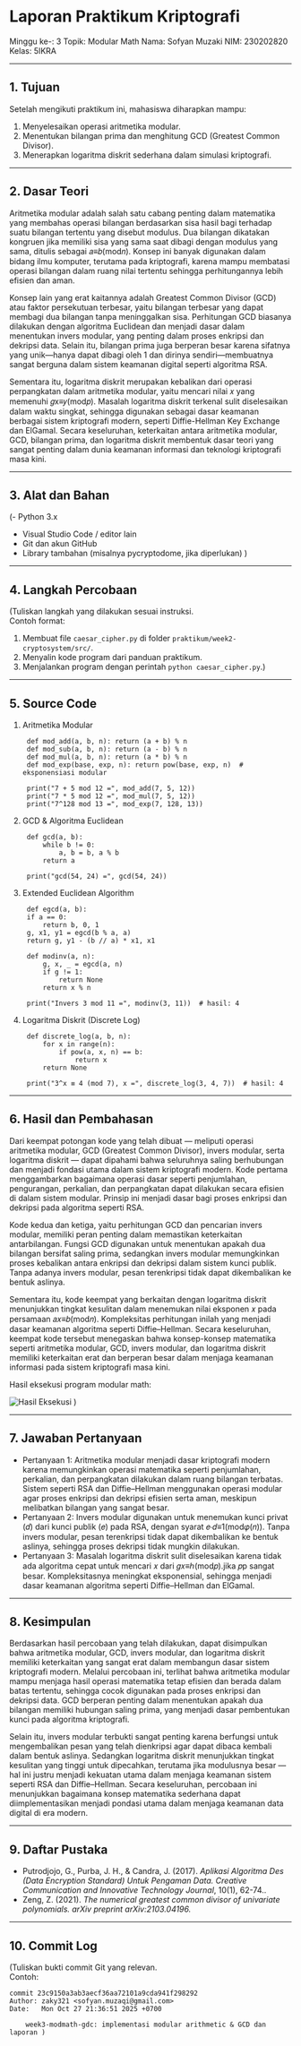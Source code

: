 # Laporan Praktikum Kriptografi
Minggu ke-: 3 
Topik: Modular Math
Nama: Sofyan Muzaki
NIM: 230202820
Kelas: 5IKRA

---

## 1. Tujuan

Setelah mengikuti praktikum ini, mahasiswa diharapkan mampu:
1. Menyelesaikan operasi aritmetika modular.
2. Menentukan bilangan prima dan menghitung GCD (Greatest Common Divisor).
3. Menerapkan logaritma diskrit sederhana dalam simulasi kriptografi.

---

## 2. Dasar Teori
Aritmetika modular adalah salah satu cabang penting dalam matematika yang membahas operasi bilangan berdasarkan sisa hasil bagi terhadap suatu bilangan tertentu yang disebut modulus. Dua bilangan dikatakan kongruen jika memiliki sisa yang sama saat dibagi dengan modulus yang sama, ditulis sebagai 𝑎≡𝑏(mod𝑛). Konsep ini banyak digunakan dalam bidang ilmu komputer, terutama pada kriptografi, karena mampu membatasi operasi bilangan dalam ruang nilai tertentu sehingga perhitungannya lebih efisien dan aman.

Konsep lain yang erat kaitannya adalah Greatest Common Divisor (GCD) atau faktor persekutuan terbesar, yaitu bilangan terbesar yang dapat membagi dua bilangan tanpa meninggalkan sisa. Perhitungan GCD biasanya dilakukan dengan algoritma Euclidean dan menjadi dasar dalam menentukan invers modular, yang penting dalam proses enkripsi dan dekripsi data. Selain itu, bilangan prima juga berperan besar karena sifatnya yang unik—hanya dapat dibagi oleh 1 dan dirinya sendiri—membuatnya sangat berguna dalam sistem keamanan digital seperti algoritma RSA.

Sementara itu, logaritma diskrit merupakan kebalikan dari operasi perpangkatan dalam aritmetika modular, yaitu mencari nilai 𝑥 yang memenuhi 𝑔x≡𝑦(mod𝑝). Masalah logaritma diskrit terkenal sulit diselesaikan dalam waktu singkat, sehingga digunakan sebagai dasar keamanan berbagai sistem kriptografi modern, seperti Diffie-Hellman Key Exchange dan ElGamal. Secara keseluruhan, keterkaitan antara aritmetika modular, GCD, bilangan prima, dan logaritma diskrit membentuk dasar teori yang sangat penting dalam dunia keamanan informasi dan teknologi kriptografi masa kini.

---

## 3. Alat dan Bahan
(- Python 3.x  
- Visual Studio Code / editor lain  
- Git dan akun GitHub  
- Library tambahan (misalnya pycryptodome, jika diperlukan)  )

---

## 4. Langkah Percobaan
(Tuliskan langkah yang dilakukan sesuai instruksi.  
Contoh format:
1. Membuat file `caesar_cipher.py` di folder `praktikum/week2-cryptosystem/src/`.
2. Menyalin kode program dari panduan praktikum.
3. Menjalankan program dengan perintah `python caesar_cipher.py`.)

---

## 5. Source Code
1. Aritmetika Modular

        def mod_add(a, b, n): return (a + b) % n
        def mod_sub(a, b, n): return (a - b) % n
        def mod_mul(a, b, n): return (a * b) % n
        def mod_exp(base, exp, n): return pow(base, exp, n)  # eksponensiasi modular

        print("7 + 5 mod 12 =", mod_add(7, 5, 12))
        print("7 * 5 mod 12 =", mod_mul(7, 5, 12))
        print("7^128 mod 13 =", mod_exp(7, 128, 13))

2. GCD & Algoritma Euclidean

        def gcd(a, b):
            while b != 0:
                a, b = b, a % b
            return a

        print("gcd(54, 24) =", gcd(54, 24))
   
3. Extended Euclidean Algorithm

        def egcd(a, b):
        if a == 0:
            return b, 0, 1
        g, x1, y1 = egcd(b % a, a)
        return g, y1 - (b // a) * x1, x1

        def modinv(a, n):
            g, x, _ = egcd(a, n)
            if g != 1:
                return None
            return x % n

        print("Invers 3 mod 11 =", modinv(3, 11))  # hasil: 4

4. Logaritma Diskrit (Discrete Log)

        def discrete_log(a, b, n):
            for x in range(n):
                if pow(a, x, n) == b:
                    return x
            return None

        print("3^x ≡ 4 (mod 7), x =", discrete_log(3, 4, 7))  # hasil: 4

---


## 6. Hasil dan Pembahasan
Dari keempat potongan kode yang telah dibuat — meliputi operasi aritmetika modular, GCD (Greatest Common Divisor), invers modular, serta logaritma diskrit — dapat dipahami bahwa seluruhnya saling berhubungan dan menjadi fondasi utama dalam sistem kriptografi modern. Kode pertama menggambarkan bagaimana operasi dasar seperti penjumlahan, pengurangan, perkalian, dan perpangkatan dapat dilakukan secara efisien di dalam sistem modular. Prinsip ini menjadi dasar bagi proses enkripsi dan dekripsi pada algoritma seperti RSA.

Kode kedua dan ketiga, yaitu perhitungan GCD dan pencarian invers modular, memiliki peran penting dalam memastikan keterkaitan antarbilangan. Fungsi GCD digunakan untuk menentukan apakah dua bilangan bersifat saling prima, sedangkan invers modular memungkinkan proses kebalikan antara enkripsi dan dekripsi dalam sistem kunci publik. Tanpa adanya invers modular, pesan terenkripsi tidak dapat dikembalikan ke bentuk aslinya.

Sementara itu, kode keempat yang berkaitan dengan logaritma diskrit menunjukkan tingkat kesulitan dalam menemukan nilai eksponen 𝑥 pada persamaan 𝑎𝑥≡𝑏(mod𝑛). Kompleksitas perhitungan inilah yang menjadi dasar keamanan algoritma seperti Diffie–Hellman. Secara keseluruhan, keempat kode tersebut menegaskan bahwa konsep-konsep matematika seperti aritmetika modular, GCD, invers modular, dan logaritma diskrit memiliki keterkaitan erat dan berperan besar dalam menjaga keamanan informasi pada sistem kriptografi masa kini.

Hasil eksekusi program modular math:

![Hasil Eksekusi](screenshots/output.png)
)

---

## 7. Jawaban Pertanyaan

- Pertanyaan 1:
  Aritmetika modular menjadi dasar kriptografi modern karena memungkinkan operasi matematika seperti penjumlahan, perkalian, dan perpangkatan dilakukan dalam ruang bilangan terbatas. Sistem seperti RSA dan Diffie–Hellman    menggunakan operasi modular agar proses enkripsi dan dekripsi efisien serta aman, meskipun melibatkan bilangan yang sangat besar.
- Pertanyaan 2:
  Invers modular digunakan untuk menemukan kunci privat (𝑑) dari kunci publik (𝑒) pada RSA, dengan syarat 𝑒⋅𝑑≡1(mod𝜑(𝑛)). Tanpa invers modular, pesan terenkripsi tidak dapat dikembalikan ke bentuk aslinya, sehingga proses   dekripsi tidak mungkin dilakukan.
- Pertanyaan 3:
  Masalah logaritma diskrit sulit diselesaikan karena tidak ada algoritma cepat untuk mencari 𝑥 dari 𝑔𝑥≡ℎ(mod𝑝).jika 𝑝p sangat besar. Kompleksitasnya meningkat eksponensial, sehingga menjadi dasar keamanan algoritma         seperti Diffie–Hellman dan ElGamal.

---

## 8. Kesimpulan
Berdasarkan hasil percobaan yang telah dilakukan, dapat disimpulkan bahwa aritmetika modular, GCD, invers modular, dan logaritma diskrit memiliki keterkaitan yang sangat erat dalam membangun dasar sistem kriptografi modern. Melalui percobaan ini, terlihat bahwa aritmetika modular mampu menjaga hasil operasi matematika tetap efisien dan berada dalam batas tertentu, sehingga cocok digunakan pada proses enkripsi dan dekripsi data. GCD berperan penting dalam menentukan apakah dua bilangan memiliki hubungan saling prima, yang menjadi dasar pembentukan kunci pada algoritma kriptografi.

Selain itu, invers modular terbukti sangat penting karena berfungsi untuk mengembalikan pesan yang telah dienkripsi agar dapat dibaca kembali dalam bentuk aslinya. Sedangkan logaritma diskrit menunjukkan tingkat kesulitan yang tinggi untuk dipecahkan, terutama jika modulusnya besar — hal ini justru menjadi kekuatan utama dalam menjaga keamanan sistem seperti RSA dan Diffie–Hellman. Secara keseluruhan, percobaan ini menunjukkan bagaimana konsep matematika sederhana dapat diimplementasikan menjadi pondasi utama dalam menjaga keamanan data digital di era modern.

---

## 9. Daftar Pustaka
  
- Putrodjojo, G., Purba, J. H., & Candra, J. (2017). *Aplikasi Algoritma Des (Data Encryption Standard) Untuk Pengaman Data. Creative Communication and Innovative Technology Journal*, 10(1), 62-74..  
- Zeng, Z. (2021). *The numerical greatest common divisor of univariate polynomials. arXiv preprint arXiv:2103.04196.*  
  

---

## 10. Commit Log
(Tuliskan bukti commit Git yang relevan.  
Contoh:
```
commit 23c9150a3ab3aecf36aa72101a9cda941f298292
Author: zaky321 <sofyan.muzaqi@gmail.com>
Date:   Mon Oct 27 21:36:51 2025 +0700

    week3-modmath-gdc: implementasi modular arithmetic & GCD dan laporan )
```

